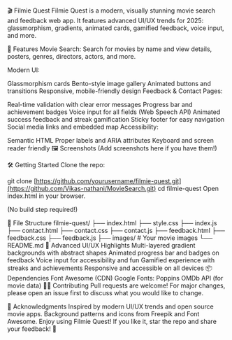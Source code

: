 🎬 Filmie Quest
Filmie Quest is a modern, visually stunning movie search and feedback web app.
It features advanced UI/UX trends for 2025: glassmorphism, gradients, animated cards, gamified feedback, voice input, and more.

🚀 Features
Movie Search:
Search for movies by name and view details, posters, genres, directors, actors, and more.

Modern UI:

Glassmorphism cards
Bento-style image gallery
Animated buttons and transitions
Responsive, mobile-friendly design
Feedback & Contact Pages:

Real-time validation with clear error messages
Progress bar and achievement badges
Voice input for all fields (Web Speech API)
Animated success feedback and streak gamification
Sticky footer for easy navigation
Social media links and embedded map
Accessibility:

Semantic HTML
Proper labels and ARIA attributes
Keyboard and screen reader friendly
🖼️ Screenshots
(Add screenshots here if you have them!)

🛠️ Getting Started
Clone the repo:

git clone [https://github.com/yourusername/filmie-quest.git](https://github.com/Vikas-nathani/MovieSearch.git)
cd filmie-quest
Open index.html in your browser.

(No build step required!)

📝 File Structure
filmie-quest/
├── index.html
├── style.css
├── index.js
├── contact.html
├── contact.css
├── contact.js
├── feedback.html
├── feedback.css
├── feedback.js
├── images/         # Your movie images
└── README.md
🌟 Advanced UI/UX Highlights
Multi-layered gradient backgrounds with abstract shapes
Animated progress bar and badges on feedback
Voice input for accessibility and fun
Gamified experience with streaks and achievements
Responsive and accessible on all devices
📦 Dependencies
Font Awesome (CDN)
Google Fonts: Poppins
OMDb API (for movie data)
🧑‍💻 Contributing
Pull requests are welcome! For major changes, please open an issue first to discuss what you would like to change.


🙌 Acknowledgments
Inspired by modern UI/UX trends and open source movie apps.
Background patterns and icons from Freepik and Font Awesome.
Enjoy using Filmie Quest! If you like it, star the repo and share your feedback!
👋
